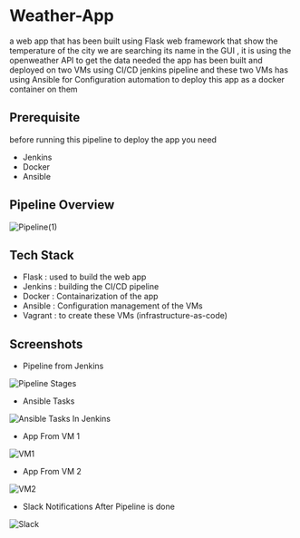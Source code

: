 # Weather-App
a web app that has been built using Flask web framework that show the temperature of the city we are searching its name in the GUI , it is using the openweather API to get the data needed 
the app has been built and deployed on two VMs using CI/CD jenkins pipeline and these two VMs has using Ansible for Configuration automation to deploy this app as a docker container on them

## Prerequisite
before running this pipeline to deploy the app you need
- Jenkins
- Docker
- Ansible

## Pipeline Overview
![Pipeline(1)](https://github.com/user-attachments/assets/2b6001f5-5644-4492-a2b7-81a0bfe9debc)
## Tech Stack
- Flask : used to build the web app 
- Jenkins : building the CI/CD pipeline
- Docker : Containarization of the app
- Ansible : Configuration management of the VMs 
- Vagrant : to create these VMs (infrastructure-as-code)

## Screenshots
- Pipeline from Jenkins

![Pipeline Stages](https://github.com/user-attachments/assets/afb6c192-99c7-4728-b489-0b4c92390890)
- Ansible Tasks

![Ansible Tasks In Jenkins](https://github.com/user-attachments/assets/b7aebd60-8f71-49e3-b67a-f269cae476c1)
- App From VM 1

![VM1](https://github.com/user-attachments/assets/cebe021b-8efc-4fd8-bbf7-b2c2eac8ed62)
- App From VM 2

![VM2](https://github.com/user-attachments/assets/ec5aeda9-5e2b-4e97-8386-e5fdef90ab7b)
- Slack Notifications After Pipeline is done

![Slack](https://github.com/user-attachments/assets/409d5dfa-745b-4c61-8788-7fec8621f29d)


